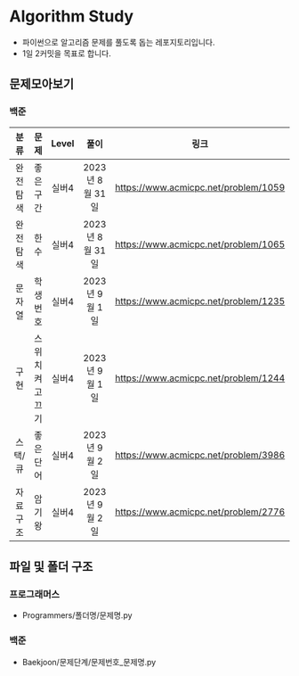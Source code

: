 # Algorithm Study
- 파이썬으로 알고리즘 문제를 풀도록 돕는 레포지토리입니다.
- 1일 2커밋을 목표로 합니다.

## 문제모아보기
### 백준
|분류    |문제           |Level|풀이            |링크                               |난이도    |
|:------:|:-------------:|:---:|:-------------:|:----------------------------------:|:--------:|
|완전탐색|좋은구간        |실버4|2023년 8월 31일|https://www.acmicpc.net/problem/1059|★★★    |
|완전탐색|한수            |실버4|2023년 8월 31일|https://www.acmicpc.net/problem/1065|★★★    |
|문자열  |학생번호        |실버4|2023년 9월 1일 |https://www.acmicpc.net/problem/1235|★★★    |
|구현    |스위치 켜고 끄기|실버4|2023년 9월 1일 |https://www.acmicpc.net/problem/1244|★★★★★|
|스택/큐 |좋은 단어       |실버4|2023년 9월 2일 |https://www.acmicpc.net/problem/3986|★★      |
|자료구조|암기왕          |실버4|2023년 9월 2일 |https://www.acmicpc.net/problem/2776|★        |

## 파일 및 폴더 구조
### 프로그래머스
- Programmers/폴더명/문제명.py

### 백준
- Baekjoon/문제단계/문제번호_문제명.py

